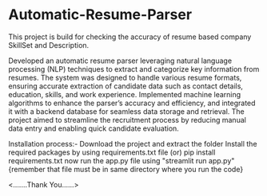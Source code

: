 # Automatic-Resume-Parser
This project is build for checking the accuracy of resume based company SkillSet and Description.  


Developed an automatic resume parser leveraging natural language processing (NLP) techniques to extract and categorize key information from resumes. The system was designed to handle various resume formats, ensuring accurate extraction of candidate data such as contact details, education, skills, and work experience. Implemented machine learning algorithms to enhance the parser’s accuracy and efficiency, and integrated it with a backend database for seamless data storage and retrieval. The project aimed to streamline the recruitment process by reducing manual data entry and enabling quick candidate evaluation.

Installation process:- Download the project and extract the folder Install the required packages by using requirements.txt file (or) pip install requirements.txt now run the app.py file using "streamlit run app.py" {remember that file must be in same directory where you run the code}

<.......Thank You......>
